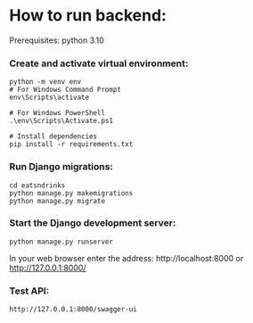 # How to run backend:
Prerequisites: python 3.10
### Create and activate virtual environment:
	python -m venv env
	# For Windows Command Prompt
	env\Scripts\activate
	
	# For Windows PowerShell
	.\env\Scripts\Activate.ps1
	
	# Install dependencies
	pip install -r requirements.txt

### Run Django migrations:
	cd eatsndrinks
 	python manage.py makemigrations
 	python manage.py migrate

### Start the Django development server:
	python manage.py runserver
In your web browser enter the address: http://localhost:8000 or http://127.0.0.1:8000/

### Test API:
	http://127.0.0.1:8000/swagger-ui
		
